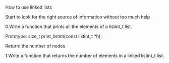 How to use linked lists

Start to look for the right source of information without too much help

0.Write a function that prints all the elements of a listint_t list.



Prototype: size_t print_listint(const listint_t *h);

Return: the number of nodes

1.Write a function that returns the number of elements in a linked listint_t list.
